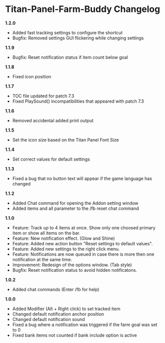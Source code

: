 # Titan-Panel-Farm-Buddy Changelog

**1.2.0**
* Added fast tracking settings to configure the shortcut
* Bugfix: Removed settings GUI flickering while changing settings

**1.1.9**
* Bugfix: Reset notification status if item count below goal

**1.1.8**
* Fixed icon position

**1.1.7**
* TOC file updated for patch 7.3
* Fixed PlaySound() incompatibilities that appeared with patch 7.3

**1.1.6**
* Removed accidental added print output

**1.1.5**
* Set the icon size based on the Titan Panel Font Size

**1.1.4**
* Set correct values for default settings

**1.1.3**  
* Fixed a bug that no button text will appear if the game language has changed

**1.1.2**  
* Added Chat command for opening the Addon setting window
* Added items and all parameter to the /fb reset chat command

**1.1.0**
* Feature: Track up to 4 items at once. Show only one choosed primary item or show all items on the bar.
* Feature: New notification effect. (Glow and Shine)
* Feature: Added new action button "Reset settings to default values".
* Feature: Added new settings to the right click menu.
* Feature: Notifications are now queued in case there is more then one notification at the same time.
* Improvement: Redesign of the options window. (Tab style)
* Bugfix: Reset notification status to avoid hidden notificatons.

**1.0.2**
* Added chat commands (Enter /fb for help)

**1.0.0**
* Added Modifier (Alt + Right click) to set tracked item
* Changed default notification anchor position
* Changed default notification sound
* Fixed a bug where a notification was triggered if the farm goal was set to 0
* Fixed bank items not counted if bank include option is active
